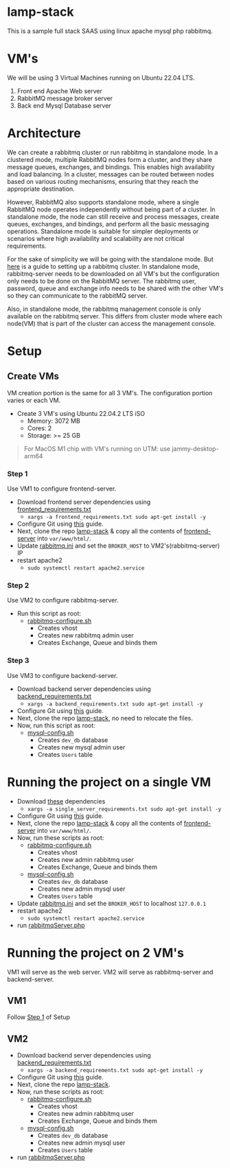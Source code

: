 # lamp-stack
This is a sample full stack SAAS using linux apache mysql php rabbitmq.

# VM's
We will be using 3 Virtual Machines running on Ubuntu 22.04 LTS.

1. Front end Apache Web server
2. RabbitMQ message broker server
3. Back end Mysql Database server

# Architecture 
We can create a rabbitmq cluster or run rabbitmq in standalone mode. In a clustered mode, multiple RabbitMQ nodes form a cluster, and they share message queues, exchanges, and bindings. This enables high availability and load balancing. In a cluster, messages can be routed between nodes based on various routing mechanisms, ensuring that they reach the appropriate destination.

However, RabbitMQ also supports standalone mode, where a single RabbitMQ node operates independently without being part of a cluster. In standalone mode, the node can still receive and process messages, create queues, exchanges, and bindings, and perform all the basic messaging operations. Standalone mode is suitable for simpler deployments or scenarios where high availability and scalability are not critical requirements.

For the sake of simplicity we will be going with the standalone mode. But [here](./Setup/docs/rabbitmq_cluster.md) is a guide to setting up a rabbitmq cluster. In standalone mode, rabbitmq-server needs to be downloaded on all VM's but the configuration only needs to be done on the RabbitMQ server. The rabbitmq user, password, queue and exchange info needs to be shared with the other VM's so they can communicate to the rabbitMQ server.

Also, in standalone mode, the rabbitmq management console is only available on the rabbitmq server. This differs from cluster mode where each node(VM) that is part of the cluster can access the management console. 

# Setup
## Create VMs
VM creation portion is the same for all 3 VM's. The configuration portion varies or each VM. 

* Create 3 VM's using Ubuntu 22.04.2 LTS iSO
	- Memory: 3072 MB
	- Cores: 2
	- Storage: >= 25 GB
> For MacOS M1 chip with VM's running on UTM: use jammy-desktop-arm64

### Step 1
Use VM1 to configure frontend-server.
* Download frontend server dependencies using [frontend_requirements.txt](./Setup/frontend_requirements.txt)
	- `xargs -a frontend_requirements.txt sudo apt-get install -y`
* Configure Git using [this](./Setup/docs/github_setup.md) guide.
* Next, clone the repo [lamp-stack](https://github.com/sirharis214/lamp-stack.git) & copy all the contents of [frontend-server](./frontend-server) into `var/www/html/`.
* Update [rabbitmq.ini](./frontend-server/rabbitmq/rabbitmq.ini) and set the `BROKER_HOST` to VM2's(rabbitmq-server) IP
* restart apache2
	- `sudo systemctl restart apache2.service`

### Step 2
Use VM2 to configure rabbitmq-server.
* Run this script as root:
	- [rabbitmq-configure.sh](./Setup/rabbitmq-configure.sh)
		- Creates vhost
		- Creates new rabbitmq admin user
		- Creates Exchange, Queue and binds them

### Step 3 
Use VM3 to configure backend-server.
* Download backend server dependencies using [backend_requirements.txt](./Setup/backend_requirements.txt)
	- `xargs -a backend_requirements.txt sudo apt-get install -y`
* Configure Git using [this](./Setup/docs/github_setup.md) guide.
* Next, clone the repo [lamp-stack](https://github.com/sirharis214/lamp-stack.git), no need to relocate the files.
* Now, run this script as root:
	- [mysql-config.sh](./Setup/mysql-config.sh)
		- Creates `dev_db` database
		- Creates new mysql admin user
		- Creates `Users` table

# Running the project on a single VM
* Download [these](./Setup/single_server_requirements.txt) dependencies
	- `xargs -a single_server_requirements.txt sudo apt-get install -y`
* Configure Git using [this](./Setup/docs/github_setup.md) guide.
* Next, clone the repo [lamp-stack](https://github.com/sirharis214/lamp-stack.git) & copy all the contents of [frontend-server](./frontend-server) into `var/www/html/`.
* Now, run these scripts as root:
	- [rabbitmq-configure.sh](./Setup/rabbitmq-configure.sh)
		- Creates vhost
		- Creates new admin rabbitmq user
		- Creates Exchange, Queue and binds them
	- [mysql-config.sh](./Setup/mysql-config.sh)
		- Creates `dev_db` database
		- Creates new admin mysql user
		- Creates `Users` table
* Update [rabbitmq.ini](./frontend-server/rabbitmq/rabbitmq.ini) and set the `BROKER_HOST` to localhost `127.0.0.1`
* restart apache2
	- `sudo systemctl restart apache2.service`
* run [rabbitmqServer.php](./backend-server/rabbitmq/rabbitmqServer.php) 

# Running the project on 2 VM's
VM1 will serve as the web server. VM2 will serve as rabbitmq-server and backend-server.

## VM1
Follow [Step 1](#step-1) of Setup

## VM2 
* Download backend server dependencies using [backend_requirements.txt](./Setup/backend_requirements.txt)
	- `xargs -a backend_requirements.txt sudo apt-get install -y`
* Configure Git using [this](./Setup/docs/github_setup.md) guide.
* Next, clone the repo [lamp-stack](https://github.com/sirharis214/lamp-stack.git).
* Now, run these scripts as root:
	- [rabbitmq-configure.sh](./Setup/rabbitmq-configure.sh)
		- Creates vhost
		- Creates new admin rabbitmq user
		- Creates Exchange, Queue and binds them
	- [mysql-config.sh](./Setup/mysql-config.sh)
		- Creates `dev_db` database
		- Creates new admin mysql user
		- Creates `Users` table
* run [rabbitmqServer.php](./backend-server/rabbitmq/rabbitmqServer.php)

